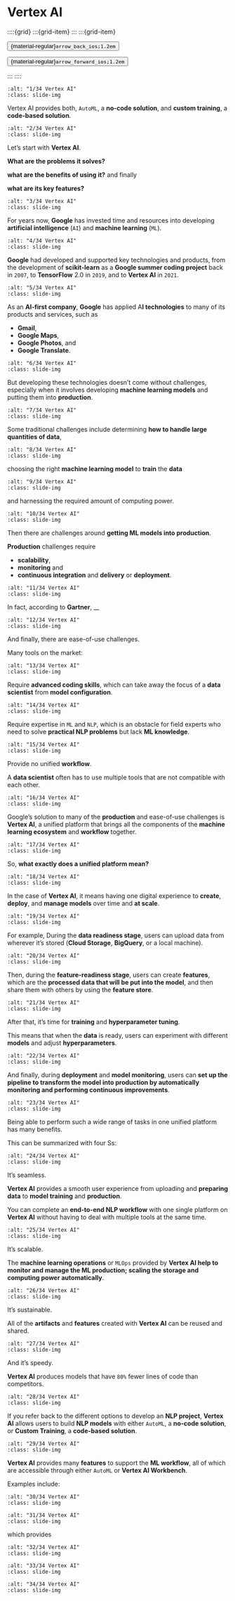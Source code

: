 # Vertex AI

<aside class="margin sidebar">

::::{grid}
:::{grid-item}
:::
:::{grid-item}
<div id="slide-controls" class="btn-toolbar justify-content-between">

<button id="arrow_back" class="sd-btn">{material-regular}`arrow_back_ios;1.2em`</button>

<button id="arrow_forward" class="sd-btn">{material-regular}`arrow_forward_ios;1.2em`</button>
</div>
:::
::::
</aside>
<div class="slides">
<div>

```{image} ../../../images/gcp_courses/nlp_on_gcp/nlp_with_vertex_ai/vertex_ai/001.jpg
:alt: "1/34 Vertex AI"
:class: slide-img
```
<div class="cell tag_remove-input tag_output_scroll docutils container">
<div class="cell_output docutils container">

Vertex AI provides both, `AutoML`, a **no-code solution**, and **custom training**, a **code-based solution**.
</div>
</div>
</div>
</div>
<div class="slides">
<div>

```{image} ../../../images/gcp_courses/nlp_on_gcp/nlp_with_vertex_ai/vertex_ai/002.jpg
:alt: "2/34 Vertex AI"
:class: slide-img
```
<div class="cell tag_remove-input tag_output_scroll docutils container">
<div class="cell_output docutils container">

Let’s start with **Vertex AI**. 

**What are the problems it solves?**

**what are the benefits of using it?** and finally 

**what are its key features?**
</div>
</div>
</div>
</div>
<div class="slides">
<div>

```{image} ../../../images/gcp_courses/nlp_on_gcp/nlp_with_vertex_ai/vertex_ai/003.jpg
:alt: "3/34 Vertex AI"
:class: slide-img
```
<div class="cell tag_remove-input tag_output_scroll docutils container">
<div class="cell_output docutils container">

For years now, **Google** has invested time and resources into developing **artificial intelligence** (`AI`) and **machine learning** (`ML`).
</div>
</div>
</div>
</div>
<div class="slides">
<div>

```{image} ../../../images/gcp_courses/nlp_on_gcp/nlp_with_vertex_ai/vertex_ai/004.jpg
:alt: "4/34 Vertex AI"
:class: slide-img
```
<div class="cell tag_remove-input tag_output_scroll docutils container">
<div class="cell_output docutils container">

**Google** had developed and supported key technologies and products, from the development of **scikit-learn** as a **Google summer coding project** back in `2007`, to **TensorFlow** 2.0 in `2019`, and to **Vertex AI** in `2021`.
</div>
</div>
</div>
</div>
<div class="slides">
<div>

```{image} ../../../images/gcp_courses/nlp_on_gcp/nlp_with_vertex_ai/vertex_ai/012.jpg
:alt: "5/34 Vertex AI"
:class: slide-img
```
<div class="cell tag_remove-input tag_output_scroll docutils container">
<div class="cell_output docutils container">

As an **AI-first company**, **Google** has applied A**I technologies** to many of its products and services, such as 
* **Gmail**, 
* **Google Maps**, 
* **Google Photos**, and 
* **Google Translate**.
</div>
</div>
</div>
</div>
<div class="slides">
<div>

```{image} ../../../images/gcp_courses/nlp_on_gcp/nlp_with_vertex_ai/vertex_ai/013.jpg
:alt: "6/34 Vertex AI"
:class: slide-img
```
<div class="cell tag_remove-input tag_output_scroll docutils container">
<div class="cell_output docutils container">

But developing these technologies doesn’t come without challenges, especially when it involves developing **machine learning models** and putting them into **production**.
</div>
</div>
</div>
</div>
<div class="slides">
<div>

```{image} ../../../images/gcp_courses/nlp_on_gcp/nlp_with_vertex_ai/vertex_ai/015.jpg
:alt: "7/34 Vertex AI"
:class: slide-img
```
<div class="cell tag_remove-input tag_output_scroll docutils container">
<div class="cell_output docutils container">

Some traditional challenges include determining **how to handle large quantities of data**,
</div>
</div>
</div>
</div>
<div class="slides">
<div>

```{image} ../../../images/gcp_courses/nlp_on_gcp/nlp_with_vertex_ai/vertex_ai/016.jpg
:alt: "8/34 Vertex AI"
:class: slide-img
```
<div class="cell tag_remove-input tag_output_scroll docutils container">
<div class="cell_output docutils container">

choosing the right **machine learning model** to **train** the **data**
</div>
</div>
</div>
</div>
<div class="slides">
<div>

```{image} ../../../images/gcp_courses/nlp_on_gcp/nlp_with_vertex_ai/vertex_ai/017.jpg
:alt: "9/34 Vertex AI"
:class: slide-img
```
<div class="cell tag_remove-input tag_output_scroll docutils container">
<div class="cell_output docutils container">

and harnessing the required amount of computing power.
</div>
</div>
</div>
</div>
<div class="slides">
<div>

```{image} ../../../images/gcp_courses/nlp_on_gcp/nlp_with_vertex_ai/vertex_ai/021.jpg
:alt: "10/34 Vertex AI"
:class: slide-img
```
<div class="cell tag_remove-input tag_output_scroll docutils container">
<div class="cell_output docutils container">

Then there are challenges around **getting ML models into production**.

**Production** challenges require 
* **scalability**,
* **monitoring** and 
* **continuous integration** and **delivery** or **deployment**.
</div>
</div>
</div>
</div>
<div class="slides">
<div>

```{image} ../../../images/gcp_courses/nlp_on_gcp/nlp_with_vertex_ai/vertex_ai/022.jpg
:alt: "11/34 Vertex AI"
:class: slide-img
```
<div class="cell tag_remove-input tag_output_scroll docutils container">
<div class="cell_output docutils container">

In fact, according to **Gartner**, __
</div>
</div>
</div>
</div>
<div class="slides">
<div>

```{image} ../../../images/gcp_courses/nlp_on_gcp/nlp_with_vertex_ai/vertex_ai/023.jpg
:alt: "12/34 Vertex AI"
:class: slide-img
```
<div class="cell tag_remove-input tag_output_scroll docutils container">
<div class="cell_output docutils container">

And finally, there are ease-of-use challenges. 

Many tools on the market:
</div>
</div>
</div>
</div>
<div class="slides">
<div>

```{image} ../../../images/gcp_courses/nlp_on_gcp/nlp_with_vertex_ai/vertex_ai/024.jpg
:alt: "13/34 Vertex AI"
:class: slide-img
```
<div class="cell tag_remove-input tag_output_scroll docutils container">
<div class="cell_output docutils container">

Require **advanced coding skills**, which can take away the focus of a **data scientist** from **model configuration**.
</div>
</div>
</div>
</div>
<div class="slides">
<div>

```{image} ../../../images/gcp_courses/nlp_on_gcp/nlp_with_vertex_ai/vertex_ai/025.jpg
:alt: "14/34 Vertex AI"
:class: slide-img
```
<div class="cell tag_remove-input tag_output_scroll docutils container">
<div class="cell_output docutils container">

Require expertise in `ML` and `NLP`, which is an obstacle for field experts who need to solve **practical NLP problems** but lack **ML knowledge**.
</div>
</div>
</div>
</div>
<div class="slides">
<div>

```{image} ../../../images/gcp_courses/nlp_on_gcp/nlp_with_vertex_ai/vertex_ai/026.jpg
:alt: "15/34 Vertex AI"
:class: slide-img
```
<div class="cell tag_remove-input tag_output_scroll docutils container">
<div class="cell_output docutils container">

Provide no unified **workflow**. 

A **data scientist** often has to use multiple tools that are not compatible with each other.
</div>
</div>
</div>
</div>
<div class="slides">
<div>

```{image} ../../../images/gcp_courses/nlp_on_gcp/nlp_with_vertex_ai/vertex_ai/027.jpg
:alt: "16/34 Vertex AI"
:class: slide-img
```
<div class="cell tag_remove-input tag_output_scroll docutils container">
<div class="cell_output docutils container">

Google’s solution to many of the **production** and ease-of-use challenges is **Vertex AI**, a unified platform that brings all the components of the **machine learning ecosystem** and **workflow** together.
</div>
</div>
</div>
</div>
<div class="slides">
<div>

```{image} ../../../images/gcp_courses/nlp_on_gcp/nlp_with_vertex_ai/vertex_ai/028.jpg
:alt: "17/34 Vertex AI"
:class: slide-img
```
<div class="cell tag_remove-input tag_output_scroll docutils container">
<div class="cell_output docutils container">

So, **what exactly does a unified platform mean?**
</div>
</div>
</div>
</div>
<div class="slides">
<div>

```{image} ../../../images/gcp_courses/nlp_on_gcp/nlp_with_vertex_ai/vertex_ai/029.jpg
:alt: "18/34 Vertex AI"
:class: slide-img
```
<div class="cell tag_remove-input tag_output_scroll docutils container">
<div class="cell_output docutils container">

In the case of **Vertex AI**, it means having one digital experience to **create**, **deploy**, and **manage models** over time and **at scale**.
</div>
</div>
</div>
</div>
<div class="slides">
<div>

```{image} ../../../images/gcp_courses/nlp_on_gcp/nlp_with_vertex_ai/vertex_ai/030.jpg
:alt: "19/34 Vertex AI"
:class: slide-img
```
<div class="cell tag_remove-input tag_output_scroll docutils container">
<div class="cell_output docutils container">

For example, During the **data readiness stage**, users can upload data from wherever it’s stored (**Cloud Storage**, **BigQuery**, or a local machine).
</div>
</div>
</div>
</div>
<div class="slides">
<div>

```{image} ../../../images/gcp_courses/nlp_on_gcp/nlp_with_vertex_ai/vertex_ai/031.jpg
:alt: "20/34 Vertex AI"
:class: slide-img
```
<div class="cell tag_remove-input tag_output_scroll docutils container">
<div class="cell_output docutils container">

Then, during the **feature-readiness stage**, users can create **features**, which are the **processed data that will be put into the model**, and then share them with others by using the **feature store**.
</div>
</div>
</div>
</div>
<div class="slides">
<div>

```{image} ../../../images/gcp_courses/nlp_on_gcp/nlp_with_vertex_ai/vertex_ai/032.jpg
:alt: "21/34 Vertex AI"
:class: slide-img
```
<div class="cell tag_remove-input tag_output_scroll docutils container">
<div class="cell_output docutils container">

After that, it’s time for **training** and **hyperparameter tuning**. 

This means that when the **data** is ready, users can experiment with different **models** and adjust **hyperparameters**.
</div>
</div>
</div>
</div>
<div class="slides">
<div>

```{image} ../../../images/gcp_courses/nlp_on_gcp/nlp_with_vertex_ai/vertex_ai/033.jpg
:alt: "22/34 Vertex AI"
:class: slide-img
```
<div class="cell tag_remove-input tag_output_scroll docutils container">
<div class="cell_output docutils container">

And finally, during **deployment** and **model monitoring**, users can **set up the pipeline to transform the model into production by automatically monitoring and performing continuous improvements**.
</div>
</div>
</div>
</div>
<div class="slides">
<div>

```{image} ../../../images/gcp_courses/nlp_on_gcp/nlp_with_vertex_ai/vertex_ai/034.jpg
:alt: "23/34 Vertex AI"
:class: slide-img
```
<div class="cell tag_remove-input tag_output_scroll docutils container">
<div class="cell_output docutils container">

Being able to perform such a wide range of tasks in one unified platform has many benefits. 

This can be summarized with four Ss:
</div>
</div>
</div>
</div>
<div class="slides">
<div>

```{image} ../../../images/gcp_courses/nlp_on_gcp/nlp_with_vertex_ai/vertex_ai/035.jpg
:alt: "24/34 Vertex AI"
:class: slide-img
```
<div class="cell tag_remove-input tag_output_scroll docutils container">
<div class="cell_output docutils container">

It’s seamless.

**Vertex AI** provides a smooth user experience from uploading and **preparing data** to **model training** and **production**. 

You can complete an **end-to-end NLP workflow** with one single platform on **Vertex AI** without having to deal with multiple tools at the same time.
</div>
</div>
</div>
</div>
<div class="slides">
<div>

```{image} ../../../images/gcp_courses/nlp_on_gcp/nlp_with_vertex_ai/vertex_ai/036.jpg
:alt: "25/34 Vertex AI"
:class: slide-img
```
<div class="cell tag_remove-input tag_output_scroll docutils container">
<div class="cell_output docutils container">

It’s scalable.

The **machine learning operations** or `MLOps` provided by **Vertex AI help to monitor and manage the ML production; scaling the storage and computing power automatically**.
</div>
</div>
</div>
</div>
<div class="slides">
<div>

```{image} ../../../images/gcp_courses/nlp_on_gcp/nlp_with_vertex_ai/vertex_ai/037.jpg
:alt: "26/34 Vertex AI"
:class: slide-img
```
<div class="cell tag_remove-input tag_output_scroll docutils container">
<div class="cell_output docutils container">

It’s sustainable. 

All of the **artifacts** and **features** created with **Vertex AI** can be reused and shared.
</div>
</div>
</div>
</div>
<div class="slides">
<div>

```{image} ../../../images/gcp_courses/nlp_on_gcp/nlp_with_vertex_ai/vertex_ai/038.jpg
:alt: "27/34 Vertex AI"
:class: slide-img
```
<div class="cell tag_remove-input tag_output_scroll docutils container">
<div class="cell_output docutils container">

And it’s speedy. 

**Vertex AI** produces models that have `80%` fewer lines of code than competitors.
</div>
</div>
</div>
</div>
<div class="slides">
<div>

```{image} ../../../images/gcp_courses/nlp_on_gcp/nlp_with_vertex_ai/vertex_ai/039.jpg
:alt: "28/34 Vertex AI"
:class: slide-img
```
<div class="cell tag_remove-input tag_output_scroll docutils container">
<div class="cell_output docutils container">

If you refer back to the different options to develop an **NLP project**, **Vertex AI** allows users to build **NLP models** with either `AutoML`, a **no-code solution**, or **Custom Training**, a **code-based solution**.
</div>
</div>
</div>
</div>
<div class="slides">
<div>

```{image} ../../../images/gcp_courses/nlp_on_gcp/nlp_with_vertex_ai/vertex_ai/040.jpg
:alt: "29/34 Vertex AI"
:class: slide-img
```
<div class="cell tag_remove-input tag_output_scroll docutils container">
<div class="cell_output docutils container">

**Vertex AI** provides many **features** to support the **ML workflow**, all of which are accessible through either `AutoML` or **Vertex AI Workbench**. 

Examples include:
</div>
</div>
</div>
</div>
<div class="slides">
<div>

```{image} ../../../images/gcp_courses/nlp_on_gcp/nlp_with_vertex_ai/vertex_ai/041.jpg
:alt: "30/34 Vertex AI"
:class: slide-img
```
<div class="cell tag_remove-input tag_output_scroll docutils container">
<div class="cell_output docutils container">


</div>
</div>
</div>
</div>
<div class="slides">
<div>

```{image} ../../../images/gcp_courses/nlp_on_gcp/nlp_with_vertex_ai/vertex_ai/042.jpg
:alt: "31/34 Vertex AI"
:class: slide-img
```
<div class="cell tag_remove-input tag_output_scroll docutils container">
<div class="cell_output docutils container">

which provides
</div>
</div>
</div>
</div>
<div class="slides">
<div>

```{image} ../../../images/gcp_courses/nlp_on_gcp/nlp_with_vertex_ai/vertex_ai/043.jpg
:alt: "32/34 Vertex AI"
:class: slide-img
```
<div class="cell tag_remove-input tag_output_scroll docutils container">
<div class="cell_output docutils container">


</div>
</div>
</div>
</div>
<div class="slides">
<div>

```{image} ../../../images/gcp_courses/nlp_on_gcp/nlp_with_vertex_ai/vertex_ai/044.jpg
:alt: "33/34 Vertex AI"
:class: slide-img
```
<div class="cell tag_remove-input tag_output_scroll docutils container">
<div class="cell_output docutils container">


</div>
</div>
</div>
</div>
<div class="slides">
<div>

```{image} ../../../images/gcp_courses/nlp_on_gcp/nlp_with_vertex_ai/vertex_ai/045.jpg
:alt: "34/34 Vertex AI"
:class: slide-img
```
<div class="cell tag_remove-input tag_output_scroll docutils container">
<div class="cell_output docutils container">


</div>
</div>
</div>
</div>
